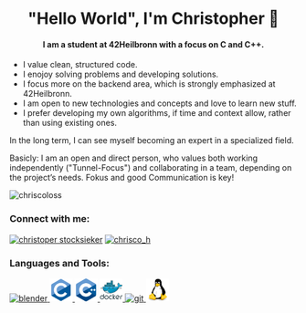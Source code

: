 <h1 align="center">"Hello World", I'm Christopher 👋</h1>

<h4 align="center">I am a student at 42Heilbronn with a focus on C and C++.</h4>

  - I value clean, structured code.
  - I enojoy solving problems and developing solutions.
  - I focus more on the backend area, which is strongly emphasized at 42Heilbronn.
  - I am open to new technologies and concepts and love to learn new stuff.
  - I prefer developing my own algorithms, if time and context allow, rather than using existing ones. 
  
In the long term, I can see myself becoming an expert in a specialized field.

Basicly: I am an open and direct person, who values both working independently ("Tunnel-Focus") and collaborating in a team, depending on the project’s needs. Fokus and good Communication is key!

<p align="left"> <img src="https://komarev.com/ghpvc/?username=chriscoloss&label=Profile%20views&color=0e75b6&style=flat" alt="chriscoloss" /> </p>

<h3 align="left">Connect with me:</h3>
<p align="left">
<a href="https://linkedin.com/in/christoper stocksieker" target="blank"><img align="center" src="https://raw.githubusercontent.com/rahuldkjain/github-profile-readme-generator/master/src/images/icons/Social/linked-in-alt.svg" alt="christoper stocksieker" height="30" width="40" /></a>
<a href="https://instagram.com/chrisco_h" target="blank"><img align="center" src="https://raw.githubusercontent.com/rahuldkjain/github-profile-readme-generator/master/src/images/icons/Social/instagram.svg" alt="chrisco_h" height="30" width="40" /></a>
</p>

<h3 align="left">Languages and Tools:</h3>
<p align="left"> <a href="https://www.blender.org/" target="_blank" rel="noreferrer"> <img src="https://download.blender.org/branding/community/blender_community_badge_white.svg" alt="blender" width="40" height="40"/> </a> <a href="https://www.cprogramming.com/" target="_blank" rel="noreferrer"> <img src="https://raw.githubusercontent.com/devicons/devicon/master/icons/c/c-original.svg" alt="c" width="40" height="40"/> </a> <a href="https://www.w3schools.com/cpp/" target="_blank" rel="noreferrer"> <img src="https://raw.githubusercontent.com/devicons/devicon/master/icons/cplusplus/cplusplus-original.svg" alt="cplusplus" width="40" height="40"/> </a> <a href="https://www.docker.com/" target="_blank" rel="noreferrer"> <img src="https://raw.githubusercontent.com/devicons/devicon/master/icons/docker/docker-original-wordmark.svg" alt="docker" width="40" height="40"/> </a> <a href="https://git-scm.com/" target="_blank" rel="noreferrer"> <img src="https://www.vectorlogo.zone/logos/git-scm/git-scm-icon.svg" alt="git" width="40" height="40"/> </a> <a href="https://www.linux.org/" target="_blank" rel="noreferrer"> <img src="https://raw.githubusercontent.com/devicons/devicon/master/icons/linux/linux-original.svg" alt="linux" width="40" height="40"/> </a> </p>
